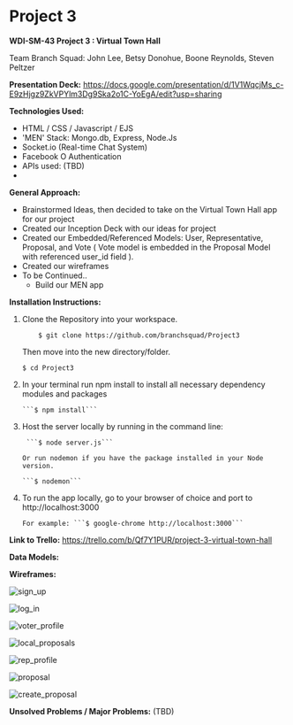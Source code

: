 

# Project 3

**WDI-SM-43 Project 3 : Virtual Town Hall**

Team Branch Squad: John Lee, Betsy Donohue, Boone Reynolds, Steven Peltzer

**Presentation Deck:** https://docs.google.com/presentation/d/1V1WqcjMs_c-E9zHjgz9ZkVPYlm3Dg9Ska2o1C-YoEgA/edit?usp=sharing

**Technologies Used:** 

- HTML / CSS / Javascript / EJS
- 'MEN' Stack: Mongo.db, Express, Node.Js
- Socket.io (Real-time Chat System)
- Facebook O Authentication
- APIs used: (TBD)
- ​

**General Approach:**

- Brainstormed Ideas, then decided to take on the Virtual Town Hall app for our project
- Created our Inception Deck with our ideas for project
- Created our Embedded/Referenced Models: User, Representative, Proposal, and Vote ( Vote model is embedded in the Proposal Model with referenced user_id field ).
- Created our wireframes
- To be Continued..
  - Build our MEN app



**Installation Instructions:**

1.   Clone the Repository into your workspace.

     ```	$ git clone https://github.com/branchsquad/Project3```

     Then move into the new directory/folder.

     ```$ cd Project3```

2.   In your terminal run npm install to install all necessary dependency modules and packages

         ​```$ npm install```  

3.   Host the server locally by running in the command line:

          ```$ node server.js```

         Or run nodemon if you have the package installed in your Node version.

         ​```$ nodemon```

4.   To run the app locally, go to your browser of choice and port to http://localhost:3000 

         For example: ```$ google-chrome http://localhost:3000```

       

**Link to Trello:**  https://trello.com/b/Qf7Y1PUR/project-3-virtual-town-hall

**Data Models:**

**Wireframes:**

![sign_up](assets/sign_up.JPG)

![log_in](assets/log_in.JPG)



![voter_profile](assets/voter_profile.JPG)



![local_proposals](assets/local_proposals.JPG)

![rep_profile](assets/rep_profile.JPG)



![proposal](/home/john/ga/code_projects/Project3/assets/proposal.JPG)



![create_proposal](assets/create_proposal.JPG)



**Unsolved Problems / Major Problems:** (TBD)

​	

